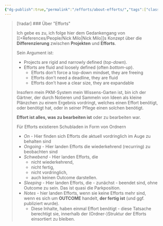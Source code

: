 ```yaml
---
{"dg-publish":true,"permalink":"/efforts/about-efforts/","tags":["class/admin","on/PKM"]}
---
```



> [!radar] ### Über "Efforts"
> 
> Ich gebe es zu, ich folge hier dem Gedankengang von [[+References/People/Nick Milo\|Nick Milo]]s Konzept über die **Differenzierung** zwischen **Projekten** und **Efforts**.
> 
> Sein Argument ist:
> - Projects are rigid and narrowly defined (*top-down*). 
> - Efforts are fluid and loosely defined (often *bottom-up*). 
> 	- Efforts don’t force a top-down mindset, they are freeing
> 	- Efforts don’t need a deadline, they are fluid
> 	- Efforts don’t have a clear size, they are expandable 
> 
> Insofern mein PKM-System mein Wissens-Garten ist, bin ich der Gärtner, der durch Notieren und Sammeln von Ideen als kleine Plänzchen zu einem Ergebnis vordringt, welches einen Effort benötigt, oder benötigt hat, oder in seiner Pflege einen solchen benötigt.
> 
> **Effort ist alles, was zu bearbeiten ist** oder zu bearbeiten war. 
> 
> Für Efforts existieren Schubladen in Form von Ordnern
> - *On* - Hier finden sich Efforts die aktuell vordringlich im Auge zu behalten sind
> - *Ongoing* - Hier landen Efforts die wiederkehrend (recurring) zu beobachten sind
> - *Schwebend* - Hier landen Efforts, die
> 	- nicht wiederkehrend, 
> 	- nicht fertig,
> 	- nicht vordringlich,
> 	- auch keinen Outcome darstellen.
> - *Sleeping* - Hier landen Efforts, die - zunächst - beendet sind, ohne Outcome zu sein. Das ist quasi die Parkposition.
> - *Notes* - hier landen Efforts, wenn sie keine Efforts mehr sind, wenn es sich um **OUTCOME** handelt, **der fertig ist** (und ggf. publiziert wurde). 
> 	- Diese Inhalte, haben einmal Effort benötigt - diese Tatsache berechtigt sie, innerhalb der (Ordner-)Struktur der Efforts einsortiert zu bleiben.
>   

